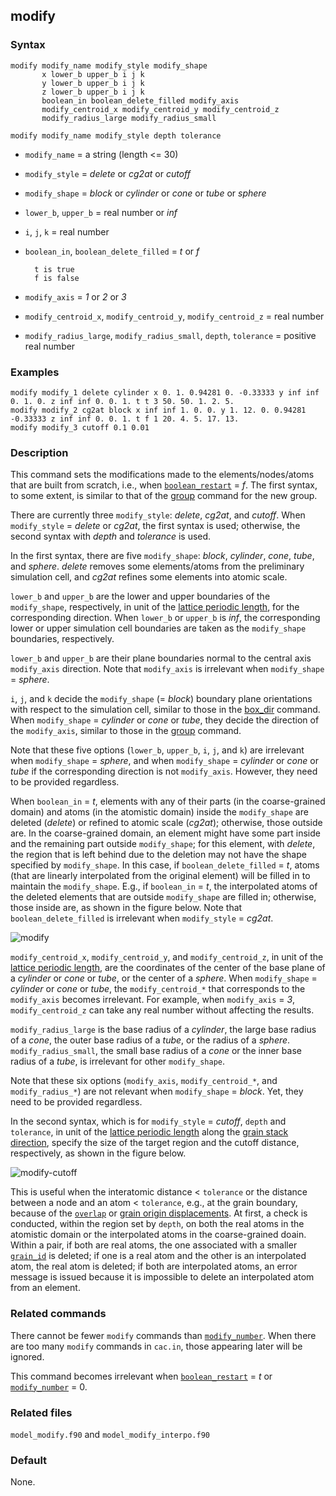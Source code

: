 ## modify

### Syntax

	modify modify_name modify_style modify_shape
	       x lower_b upper_b i j k
	       y lower_b upper_b i j k
	       z lower_b upper_b i j k
	       boolean_in boolean_delete_filled modify_axis
	       modify_centroid_x modify_centroid_y modify_centroid_z
	       modify_radius_large modify_radius_small

	modify modify_name modify_style depth tolerance
			
* `modify_name` = a string (length <= 30)

* `modify_style` = _delete_ or _cg2at_ or _cutoff_

* `modify_shape` = _block_ or _cylinder_ or _cone_ or _tube_ or _sphere_

* `lower_b`, `upper_b` = real number or _inf_

* `i`, `j`, `k` = real number

* `boolean_in`, `boolean_delete_filled` = _t_ or _f_

		t is true
		f is false

* `modify_axis` = _1_ or _2_ or _3_

* `modify_centroid_x`, `modify_centroid_y`, `modify_centroid_z` = real number

* `modify_radius_large`, `modify_radius_small`, `depth`, `tolerance` = positive real number

### Examples

	modify modify_1 delete cylinder x 0. 1. 0.94281 0. -0.33333 y inf inf 0. 1. 0. z inf inf 0. 0. 1. t t 3 50. 50. 1. 2. 5.
	modify modify_2 cg2at block x inf inf 1. 0. 0. y 1. 12. 0. 0.94281 -0.33333 z inf inf 0. 0. 1. t f 1 20. 4. 5. 17. 13.
	modify modify_3 cutoff 0.1 0.01

### Description

This command sets the modifications made to the elements/nodes/atoms that are built from scratch, i.e., when [`boolean_restart`](restart.md) = _f_. The first syntax, to some extent, is similar to that of the [group](group.md) command for the new group.

There are currently three `modify_style`: _delete_, _cg2at_, and _cutoff_. When `modify_style` = _delete_ or _cg2at_, the first syntax is used; otherwise, the second syntax with _depth_ and _tolerance_ is used.

In the first syntax, there are five `modify_shape`: _block_, _cylinder_, _cone_, _tube_, and _sphere_. _delete_ removes some elements/atoms from the preliminary simulation cell, and _cg2at_ refines some elements into atomic scale.

`lower_b` and `upper_b` are the lower and upper boundaries of the `modify_shape`, respectively, in unit of the [lattice periodic length](../chapter8/lattice-space.md), for the corresponding direction. When `lower_b` or `upper_b` is _inf_, the corresponding lower or upper simulation cell boundaries are taken as the `modify_shape` boundaries, respectively.

`lower_b` and `upper_b` are their plane boundaries normal to the central axis `modify_axis` direction. Note that `modify_axis` is irrelevant when `modify_shape` = _sphere_.

`i`, `j`, and `k` decide the `modify_shape` (= _block_) boundary plane orientations with respect to the simulation cell, similar to those in the [box_dir](box_dir.md) command. When `modify_shape` = _cylinder_ or _cone_ or _tube_, they decide the direction of the `modify_axis`, similar to those in the [group](group.md) command.

Note that these five options (`lower_b`, `upper_b`, `i`, `j`, and `k`) are irrelevant when `modify_shape` = _sphere_, and when `modify_shape` = _cylinder_ or _cone_ or _tube_ if the corresponding direction is not `modify_axis`. However, they need to be provided regardless.


When `boolean_in` = _t_, elements with any of their parts (in the coarse-grained domain) and atoms (in the atomistic domain) inside the `modify_shape` are deleted (_delete_) or refined to atomic scale (_cg2at_); otherwise, those outside are. In the coarse-grained domain, an element might have some part inside and the remaining part outside `modify_shape`; for this element, with _delete_, the region that is left behind due to the deletion may not have the shape specified by `modify_shape`. In this case, if `boolean_delete_filled` = _t_, atoms (that are linearly interpolated from the original element) will be filled in to maintain the `modify_shape`. E.g., if `boolean_in` = _t_, the interpolated atoms of the deleted elements that are outside `modify_shape` are filled in; otherwise, those inside are, as shown in the figure below. Note that `boolean_delete_filled` is irrelevant when `modify_style` = _cg2at_.

![modify](fig/modify.jpg)

`modify_centroid_x`, `modify_centroid_y`, and `modify_centroid_z`, in unit of the [lattice periodic length](../chapter8/lattice-space.md), are the coordinates of the center of the base plane of a _cylinder_ or _cone_ or _tube_, or the center of a _sphere_. When `modify_shape` = _cylinder_ or _cone_ or _tube_, the `modify_centroid_*` that corresponds to the `modify_axis` becomes irrelevant. For example, when `modify_axis` = _3_, `modify_centroid_z` can take any real number without affecting the results.

`modify_radius_large` is the base radius of a _cylinder_, the large base radius of a _cone_, the outer base radius of a _tube_, or the radius of a _sphere_. `modify_radius_small`, the small base radius of a _cone_ or the inner base radius of a _tube_, is irrelevant for other `modify_shape`.

Note that these six options (`modify_axis`, `modify_centroid_*`, and `modify_radius_*`) are not relevant when `modify_shape` = _block_. Yet, they need to be provided regardless.

In the second syntax, which is for `modify_style` = _cutoff_, `depth` and `tolerance`, in unit of the [lattice periodic length](../chapter8/lattice-space.md) along the [grain stack direction](grain_dir.md), specify the size of the target region and the cutoff distance, respectively, as shown in the figure below.

![modify-cutoff](fig/modify-cutoff.jpg)

This is useful when the interatomic distance < `tolerance` or the distance between a node and an atom < `tolerance`, e.g., at the grain boundary, because of the [`overlap`](group_dir.md) or [grain origin displacements](grain_move.md). At first, a check is conducted, within the region set by `depth`, on both the real atoms in the atomistic domain or the interpolated atoms in the coarse-grained doain. Within a pair, if both are real atoms, the one associated with a smaller [`grain_id`](subdomain.md) is deleted; if one is a real atom and the other is an interpolated atom, the real atom is deleted; if both are interpolated atoms, an error message is issued because it is impossible to delete an interpolated atom from an element.

### Related commands

There cannot be fewer `modify` commands than [`modify_number`](modify_num.md). When there are too many `modify` commands in `cac.in`, those appearing later will be ignored.

This command becomes irrelevant when [`boolean_restart`](restart.md) = _t_ or [`modify_number`](modify_num.md) = 0.

### Related files

`model_modify.f90` and `model_modify_interpo.f90`

### Default

None.